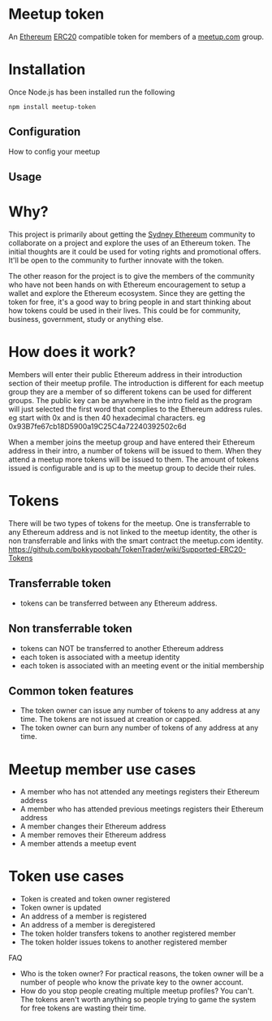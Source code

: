 # Meetup token
An [Ethereum](https://www.ethereum.org/) [ERC20](https://github.com/ethereum/EIPs/issues/20) compatible token for members of a [meetup.com](http://www.meetup.com/) group.

# Installation
Once Node.js has been installed run the following
```
npm install meetup-token
```

## Configuration
How to config your meetup

## Usage


# Why?
This project is primarily about getting the [Sydney Ethereum](https://www.meetup.com/SydEthereum/) community to collaborate on a project and explore the uses of an Ethereum token. The initial thoughts are it could be used for voting rights and promotional offers. It'll be open to the community to further innovate with the token.

The other reason for the project is to give the members of the community who have not been hands on with Ethereum encouragement to setup a wallet and explore the Ethereum ecosystem. Since they are getting the token for free, it's a good way to bring people in and start thinking about how tokens could be used in their lives. This could be for community, business, government, study or anything else.

# How does it work?
Members will enter their public Ethereum address in their introduction section of their meetup profile. The introduction is different for each meetup group they are a member of so different tokens can be used for different groups.
The public key can be anywhere in the intro field as the program will just selected the first word that complies to the Ethereum address rules. eg start with 0x and is then 40 hexadecimal characters. eg 0x93B7fe67cb18D5900a19C25C4a72240392502c6d

When a member joins the meetup group and have entered their Ethereum address in their intro, a number of tokens will be issued to them. When they attend a meetup more tokens will be issued to them. The amount of tokens issued is configurable and is up to the meetup group to decide their rules.

# Tokens
There will be two types of tokens for the meetup. One is transferrable to any Ethereum address and is not linked to the meetup identity, the other is non transferrable and links with the smart contract the meetup.com identity.
https://github.com/bokkypoobah/TokenTrader/wiki/Supported-ERC20-Tokens

## Transferrable token
* tokens can be transferred between any Ethereum address.

## Non transferrable token
* tokens can NOT be transferred to another Ethereum address
* each token is associated with a meetup identity
* each token is associated with an meeting event or the initial membership

## Common token features
* The token owner can issue any number of tokens to any address at any time. The tokens are not issued at creation or capped.
* The token owner can burn any number of tokens of any address at any time.

# Meetup member use cases
* A member who has not attended any meetings registers their Ethereum address
* A member who has attended previous meetings registers their Ethereum address
* A member changes their Ethereum address
* A member removes their Ethereum address
* A member attends a meetup event

# Token use cases
* Token is created and token owner registered
* Token owner is updated
* An address of a member is registered
* An address of a member is deregistered
* The token holder transfers tokens to another registered member
* The token holder issues tokens to another registered member

FAQ
* Who is the token owner? For practical reasons, the token owner will be a number of people who know the private key to the owner account.
* How do you stop people creating multiple meetup profiles? You can't. The tokens aren't worth anything so people trying to game the system for free tokens are wasting their time.


